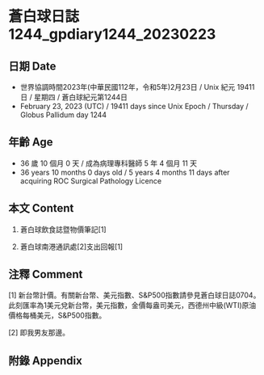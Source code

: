 [_metadata_:encoding]: - "utf-8"
[_metadata_:language]: - "zh-Hant-TW"
[_metadata_:fileformat]: - "markdown"
[_metadata_:MIME_type]: - "text/plain"
[_metadata_:markdown_version]: - "commonmark version 0.30"
[_metadata_:markdown_spec]: - "https://spec.commonmark.org/0.30/"

# 蒼白球日誌1244_gpdiary1244_20230223 #

## 日期 Date ##

* 世界協調時間2023年(中華民國112年，令和5年)2月23日 / Unix 紀元 19411 日 / 星期四 / 蒼白球紀元第1244日
* February 23, 2023 (UTC) / 19411 days since Unix Epoch / Thursday / Globus Pallidum day 1244

## 年齡 Age ##

* 36 歲 10 個月 0 天 / 成為病理專科醫師 5 年 4 個月 11 天
* 36 years 10 months 0 days old / 5 years 4 months 11 days after acquiring ROC Surgical Pathology Licence

## 本文 Content ##

1. 蒼白球飲食誌暨物價筆記[1]

    
2. 蒼白球南港通訊處[2]支出回報[1]

    

## 注釋 Comment ##

[1] 新台幣計價。有關新台幣、美元指數、S&P500指數請參見蒼白球日誌0704。此刻匯率為1美元兌新台幣，美元指數，金價每盎司美元，西德州中級(WTI)原油價格每桶美元，S&P500指數。


[2] 即我男友那邊。



## 附錄 Appendix ##

